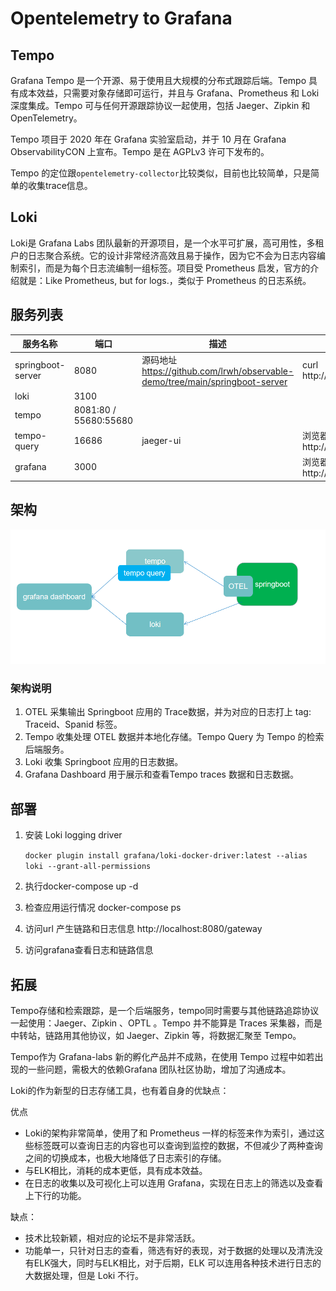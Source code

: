 # Opentelemetry to Grafana

## Tempo

Grafana Tempo 是一个开源、易于使用且大规模的分布式跟踪后端。Tempo 具有成本效益，只需要对象存储即可运行，并且与 Grafana、Prometheus 和 Loki 深度集成。Tempo 可与任何开源跟踪协议一起使用，包括 Jaeger、Zipkin 和 OpenTelemetry。

Tempo 项目于 2020 年在 Grafana 实验室启动，并于 10 月在 Grafana ObservabilityCON 上宣布。Tempo 是在 AGPLv3 许可下发布的。

Tempo 的定位跟`opentelemetry-collector`比较类似，目前也比较简单，只是简单的收集trace信息。

## Loki

Loki是 Grafana Labs 团队最新的开源项目，是一个水平可扩展，高可用性，多租户的日志聚合系统。它的设计非常经济高效且易于操作，因为它不会为日志内容编制索引，而是为每个日志流编制一组标签。项目受 Prometheus 启发，官方的介绍就是：Like Prometheus, but for logs.，类似于 Prometheus 的日志系统。

## 服务列表

| 服务名称              | 端口                    | 描述                                                                       | 请求地址                               |
| ----------------- | --------------------- | ------------------------------------------------------------------------ | ---------------------------------- |
| springboot-server | 8080                  | 源码地址 https://github.com/lrwh/observable-demo/tree/main/springboot-server | curl http://localhost:8080/gateway |
| loki              | 3100                  |                                                                          |                                    |
| tempo             | 8081:80 / 55680:55680 |                                                                          |                                    |
| tempo-query       | 16686                 | jaeger-ui                                                                | 浏览器访问 http://localhost:16686       |
| grafana           | 3000                  |                                                                          | 浏览器访问 http://localhost:3000        |

## 架构

![](../images/otel_tempo.png)

### 架构说明

1.  OTEL 采集输出 Springboot 应用的 Trace数据，并为对应的日志打上 tag: Traceid、Spanid 标签。 
2.  Tempo 收集处理 OTEL 数据并本地化存储。Tempo Query 为 Tempo 的检索后端服务。 
3.  Loki 收集 Springboot 应用的日志数据。 
4.  Grafana Dashboard 用于展示和查看Tempo traces 数据和日志数据。 

## 部署

1. 安装 Loki logging driver
   
   `docker plugin install grafana/loki-docker-driver:latest --alias loki --grant-all-permissions`

2. 执行docker-compose up -d

3. 检查应用运行情况 docker-compose ps 

4. 访问url 产生链路和日志信息 http://localhost:8080/gateway

5. 访问grafana查看日志和链路信息

## 拓展

Tempo存储和检索跟踪，是一个后端服务，tempo同时需要与其他链路追踪协议一起使用：Jaeger、Zipkin 、OPTL 。Tempo 并不能算是 Traces 采集器，而是中转站，链路用其他协议，如 Jaeger、Zipkin 等，将数据汇聚至 Tempo。

Tempo作为 Grafana-labs 新的孵化产品并不成熟，在使用 Tempo 过程中如若出现的一些问题，需极大的依赖Grafana 团队社区协助，增加了沟通成本。

Loki的作为新型的日志存储工具，也有着自身的优缺点：

优点

- Loki的架构非常简单，使用了和 Prometheus 一样的标签来作为索引，通过这些标签既可以查询日志的内容也可以查询到监控的数据，不但减少了两种查询之间的切换成本，也极大地降低了日志索引的存储。
- 与ELK相比，消耗的成本更低，具有成本效益。
- 在日志的收集以及可视化上可以连用 Grafana，实现在日志上的筛选以及查看上下行的功能。

缺点：

- 技术比较新颖，相对应的论坛不是非常活跃。
- 功能单一，只针对日志的查看，筛选有好的表现，对于数据的处理以及清洗没有ELK强大，同时与ELK相比，对于后期，ELK 可以连用各种技术进行日志的大数据处理，但是 Loki 不行。

